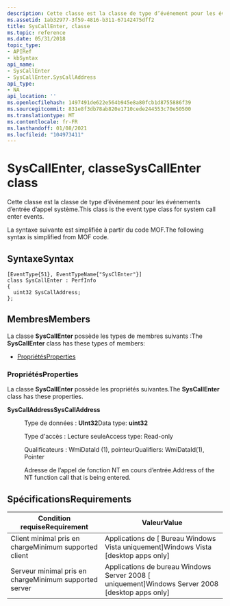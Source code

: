 ```yaml
---
description: Cette classe est la classe de type d’événement pour les événements d’entrée d’appel système. La syntaxe suivante est simplifiée à partir du code MOF.
ms.assetid: 1ab32977-3f59-4816-b311-67142475dff2
title: SysCallEnter, classe
ms.topic: reference
ms.date: 05/31/2018
topic_type:
- APIRef
- kbSyntax
api_name:
- SysCallEnter
- SysCallEnter.SysCallAddress
api_type:
- NA
api_location: ''
ms.openlocfilehash: 1497491de622e564b945e8a80fcb1d8755886f39
ms.sourcegitcommit: 831e8f3db78ab820e1710cede244553c70e50500
ms.translationtype: MT
ms.contentlocale: fr-FR
ms.lasthandoff: 01/08/2021
ms.locfileid: "104973411"
---
```

# <a name="syscallenter-class"></a><span data-ttu-id="91b5c-104">SysCallEnter, classe</span><span class="sxs-lookup"><span data-stu-id="91b5c-104">SysCallEnter class</span></span>

<span data-ttu-id="91b5c-105">Cette classe est la classe de type d’événement pour les événements d’entrée d’appel système.</span><span class="sxs-lookup"><span data-stu-id="91b5c-105">This class is the event type class for system call enter events.</span></span>

<span data-ttu-id="91b5c-106">La syntaxe suivante est simplifiée à partir du code MOF.</span><span class="sxs-lookup"><span data-stu-id="91b5c-106">The following syntax is simplified from MOF code.</span></span>

## <a name="syntax"></a><span data-ttu-id="91b5c-107">Syntaxe</span><span class="sxs-lookup"><span data-stu-id="91b5c-107">Syntax</span></span>

``` syntax
[EventType{51}, EventTypeName{"SysClEnter"}]
class SysCallEnter : PerfInfo
{
  uint32 SysCallAddress;
};
```

## <a name="members"></a><span data-ttu-id="91b5c-108">Membres</span><span class="sxs-lookup"><span data-stu-id="91b5c-108">Members</span></span>

<span data-ttu-id="91b5c-109">La classe **SysCallEnter** possède les types de membres suivants :</span><span class="sxs-lookup"><span data-stu-id="91b5c-109">The **SysCallEnter** class has these types of members:</span></span>

-   [<span data-ttu-id="91b5c-110">Propriétés</span><span class="sxs-lookup"><span data-stu-id="91b5c-110">Properties</span></span>](#properties)

### <a name="properties"></a><span data-ttu-id="91b5c-111">Propriétés</span><span class="sxs-lookup"><span data-stu-id="91b5c-111">Properties</span></span>

<span data-ttu-id="91b5c-112">La classe **SysCallEnter** possède les propriétés suivantes.</span><span class="sxs-lookup"><span data-stu-id="91b5c-112">The **SysCallEnter** class has these properties.</span></span>

<dl> <dt>

<span data-ttu-id="91b5c-113">**SysCallAddress**</span><span class="sxs-lookup"><span data-stu-id="91b5c-113">**SysCallAddress**</span></span>
</dt> <dd> <dl> <dt>

<span data-ttu-id="91b5c-114">Type de données : **UInt32**</span><span class="sxs-lookup"><span data-stu-id="91b5c-114">Data type: **uint32**</span></span>
</dt> <dt>

<span data-ttu-id="91b5c-115">Type d'accès : Lecture seule</span><span class="sxs-lookup"><span data-stu-id="91b5c-115">Access type: Read-only</span></span>
</dt> <dt>

<span data-ttu-id="91b5c-116">Qualificateurs : WmiDataId (1), pointeur</span><span class="sxs-lookup"><span data-stu-id="91b5c-116">Qualifiers: WmiDataId(1), Pointer</span></span>
</dt> </dl>

<span data-ttu-id="91b5c-117">Adresse de l’appel de fonction NT en cours d’entrée.</span><span class="sxs-lookup"><span data-stu-id="91b5c-117">Address of the NT function call that is being entered.</span></span>

</dd> </dl>

## <a name="requirements"></a><span data-ttu-id="91b5c-118">Spécifications</span><span class="sxs-lookup"><span data-stu-id="91b5c-118">Requirements</span></span>



| <span data-ttu-id="91b5c-119">Condition requise</span><span class="sxs-lookup"><span data-stu-id="91b5c-119">Requirement</span></span> | <span data-ttu-id="91b5c-120">Valeur</span><span class="sxs-lookup"><span data-stu-id="91b5c-120">Value</span></span> |
|-------------------------------------|------------------------------------------------------|
| <span data-ttu-id="91b5c-121">Client minimal pris en charge</span><span class="sxs-lookup"><span data-stu-id="91b5c-121">Minimum supported client</span></span><br/> | <span data-ttu-id="91b5c-122">Applications de \[ Bureau Windows Vista uniquement\]</span><span class="sxs-lookup"><span data-stu-id="91b5c-122">Windows Vista \[desktop apps only\]</span></span><br/>       |
| <span data-ttu-id="91b5c-123">Serveur minimal pris en charge</span><span class="sxs-lookup"><span data-stu-id="91b5c-123">Minimum supported server</span></span><br/> | <span data-ttu-id="91b5c-124">Applications de bureau Windows Server 2008 \[ uniquement\]</span><span class="sxs-lookup"><span data-stu-id="91b5c-124">Windows Server 2008 \[desktop apps only\]</span></span><br/> |



 

 




